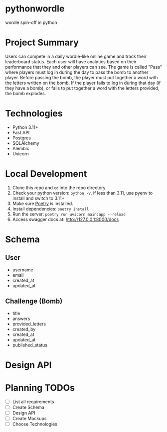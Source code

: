 # pythonwordle
wordle spin-off in python

# Project Summary
Users can compete in a daily wordle-like online game and track their leaderboard status. Each user will have analytics based on their performance that they and other players can see. The game is called "Pass" where players must log in during the day to pass the bomb to another player. Before passing the bomb, the player must put together a word with the letters written on the bomb. If the player fails to log in during that day (if they have a bomb), or fails to put together a word with the letters provided, the bomb explodes.

# Technologies
- Python 3.11+
- Fast API
- Postgres
- SQLAlchemy
- Alembic
- Uvicorn

# Local Development
1. Clone this repo and `cd` into the repo directory
2. Check your python version: `python -V`. if less than 3.11, use pyenv to install and switch to 3.11+
3. Make sure [Poetry](https://python-poetry.org/docs/1.2/basic-usage/) is installed.
4. Install dependencies: `poetry install`
5. Run the server: `poetry run uvicorn main:app --reload`
6. Access swagger docs at: http://127.0.0.1:8000/docs

# Schema

## User

- username
- email
- created_at
- updated_at

## Challenge (Bomb)

- title
- answers
- provided_letters
- created_by
- created_at
- updated_at
- published_status

# Design API

# Planning TODOs
- [ ] List all requirements
- [ ] Create Schema
- [ ] Design API
- [ ] Create Mockups
- [ ] Choose Technologies
